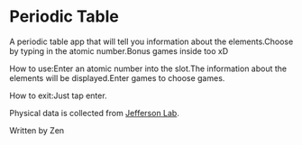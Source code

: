 # Periodic Table
A periodic table app that will tell you information about the elements.Choose by typing in the atomic number.Bonus games inside too xD

How to use:Enter an atomic number into the slot.The information about the elements will be displayed.Enter games to choose games.

How to exit:Just tap enter.

Physical data is collected from [Jefferson Lab](https://education.jlab.org/itselemental/index_txt.html).

Written by Zen
